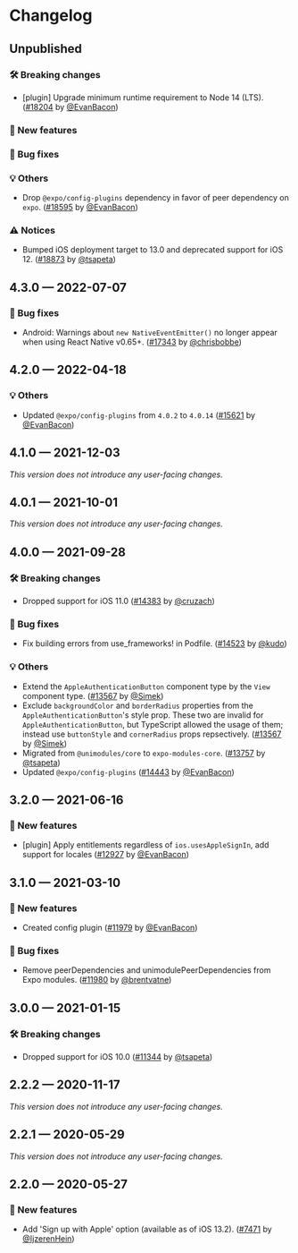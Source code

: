# Changelog

## Unpublished

### 🛠 Breaking changes

- [plugin] Upgrade minimum runtime requirement to Node 14 (LTS). ([#18204](https://github.com/expo/expo/pull/18204) by [@EvanBacon](https://github.com/EvanBacon))

### 🎉 New features

### 🐛 Bug fixes

### 💡 Others

- Drop `@expo/config-plugins` dependency in favor of peer dependency on `expo`. ([#18595](https://github.com/expo/expo/pull/18595) by [@EvanBacon](https://github.com/EvanBacon))

### ⚠️ Notices

- Bumped iOS deployment target to 13.0 and deprecated support for iOS 12. ([#18873](https://github.com/expo/expo/pull/18873) by [@tsapeta](https://github.com/tsapeta))

## 4.3.0 — 2022-07-07

### 🐛 Bug fixes

- Android: Warnings about `new NativeEventEmitter()` no longer appear when using React Native v0.65+. ([#17343](https://github.com/expo/expo/pull/17343) by [@chrisbobbe](https://github.com/chrisbobbe))

## 4.2.0 — 2022-04-18

### 💡 Others

- Updated `@expo/config-plugins` from `4.0.2` to `4.0.14` ([#15621](https://github.com/expo/expo/pull/15621) by [@EvanBacon](https://github.com/EvanBacon))

## 4.1.0 — 2021-12-03

_This version does not introduce any user-facing changes._

## 4.0.1 — 2021-10-01

_This version does not introduce any user-facing changes._

## 4.0.0 — 2021-09-28

### 🛠 Breaking changes

- Dropped support for iOS 11.0 ([#14383](https://github.com/expo/expo/pull/14383) by [@cruzach](https://github.com/cruzach))

### 🐛 Bug fixes

- Fix building errors from use_frameworks! in Podfile. ([#14523](https://github.com/expo/expo/pull/14523) by [@kudo](https://github.com/kudo))

### 💡 Others

- Extend the `AppleAuthenticationButton` component type by the `View` component type. ([#13567](https://github.com/expo/expo/pull/13567) by [@Simek](https://github.com/Simek))
- Exclude `backgroundColor` and `borderRadius` properties from the `AppleAuthenticationButton`'s style prop. These two are invalid for `AppleAuthenticationButton`, but TypeScript allowed the usage of them; instead use `buttonStyle` and `cornerRadius` props repsectively. ([#13567](https://github.com/expo/expo/pull/13567) by [@Simek](https://github.com/Simek))
- Migrated from `@unimodules/core` to `expo-modules-core`. ([#13757](https://github.com/expo/expo/pull/13757) by [@tsapeta](https://github.com/tsapeta))
- Updated `@expo/config-plugins` ([#14443](https://github.com/expo/expo/pull/14443) by [@EvanBacon](https://github.com/EvanBacon))

## 3.2.0 — 2021-06-16

### 🎉 New features

- [plugin] Apply entitlements regardless of `ios.usesAppleSignIn`, add support for locales ([#12927](https://github.com/expo/expo/pull/12927) by [@EvanBacon](https://github.com/EvanBacon))

## 3.1.0 — 2021-03-10

### 🎉 New features

- Created config plugin ([#11979](https://github.com/expo/expo/pull/11979) by [@EvanBacon](https://github.com/EvanBacon))

### 🐛 Bug fixes

- Remove peerDependencies and unimodulePeerDependencies from Expo modules. ([#11980](https://github.com/expo/expo/pull/11980) by [@brentvatne](https://github.com/brentvatne))

## 3.0.0 — 2021-01-15

### 🛠 Breaking changes

- Dropped support for iOS 10.0 ([#11344](https://github.com/expo/expo/pull/11344) by [@tsapeta](https://github.com/tsapeta))

## 2.2.2 — 2020-11-17

_This version does not introduce any user-facing changes._

## 2.2.1 — 2020-05-29

_This version does not introduce any user-facing changes._

## 2.2.0 — 2020-05-27

### 🎉 New features

- Add 'Sign up with Apple' option (available as of iOS 13.2). ([#7471](https://github.com/expo/expo/pull/7471) by [@IjzerenHein](https://github.com/IjzerenHein))

